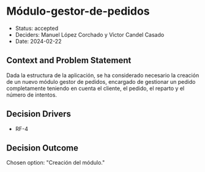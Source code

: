 # Módulo-gestor-de-pedidos

* Status: accepted
* Deciders: Manuel López Corchado y Victor Candel Casado
* Date: 2024-02-22

## Context and Problem Statement

Dada la estructura de la aplicación, se ha considerado necesario la creación de un nuevo módulo gestor de pedidos, encargado de gestionar un pedido completamente teniendo en cuenta el cliente, el pedido, el reparto y el número de intentos.

## Decision Drivers

* RF-4

## Decision Outcome

Chosen option: "Creación del módulo."
